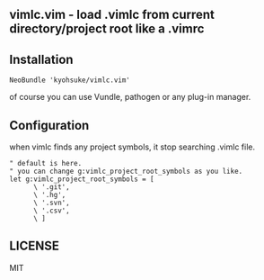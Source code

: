 ## vimlc.vim - load .vimlc from current directory/project root like a .vimrc

## Installation
```vim
NeoBundle 'kyohsuke/vimlc.vim'
```
of course you can use Vundle, pathogen or any plug-in manager.

## Configuration
when vimlc finds any project symbols, it stop searching .vimlc file.
```vim
" default is here.
" you can change g:vimlc_project_root_symbols as you like.
let g:vimlc_project_root_symbols = [
      \ '.git',
      \ '.hg',
      \ '.svn',
      \ '.csv',
      \ ]
```

## LICENSE

MIT
